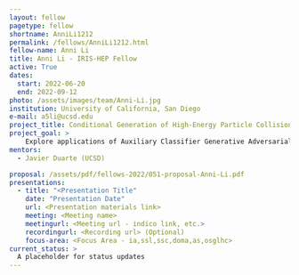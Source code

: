 ```yaml
---
layout: fellow
pagetype: fellow
shortname: AnniLi1212
permalink: /fellows/AnniLi1212.html
fellow-name: Anni Li
title: Anni Li - IRIS-HEP Fellow
active: True
dates:
  start: 2022-06-20
  end: 2022-09-12
photo: /assets/images/team/Anni-Li.jpg
institution: University of California, San Diego
e-mail: a5li@ucsd.edu
project_title: Conditional Generation of High-Energy Particle Collisions with Graph Networks
project_goal: >
    Explore applications of Auxiliary Classifier Generative Adversarial Networks in GNNs for conditional generation of jets. This network combines features of both MPGAN and ACGAN, being able to generate a conditional classifier GAN using graph neural networks. The expected outcome is a strong ACGAN+MPGAN algorithm using a GNN to conditionally generate jets with high fidelity. 
mentors:
  - Javier Duarte (UCSD)

proposal: /assets/pdf/fellows-2022/051-proposal-Anni-Li.pdf
presentations:
  - title: "<Presentation Title"
    date: "Presentation Date"
    url: <Presentation materials link>
    meeting: <Meeting name>
    meetingurl: <Meeting url - indico link, etc.>
    recordingurl: <Recording url> (Optional)
    focus-area: <Focus Area - ia,ssl,ssc,doma,as,osglhc>
current_status: >
  A placeholder for status updates
---
```

